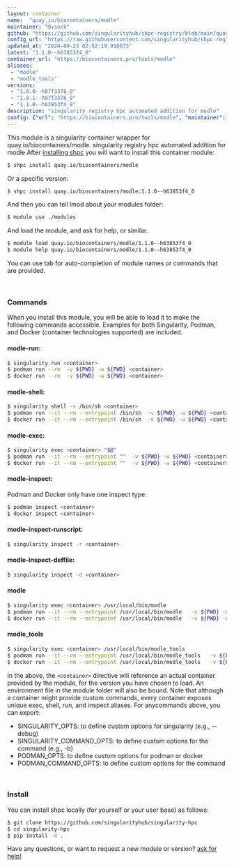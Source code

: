 ```yaml
---
layout: container
name:  "quay.io/biocontainers/modle"
maintainer: "@vsoch"
github: "https://github.com/singularityhub/shpc-registry/blob/main/quay.io/biocontainers/modle/container.yaml"
config_url: "https://raw.githubusercontent.com/singularityhub/shpc-registry/main/quay.io/biocontainers/modle/container.yaml"
updated_at: "2024-09-23 02:52:19.910873"
latest: "1.1.0--h63853f4_0"
container_url: "https://biocontainers.pro/tools/modle"
aliases:
 - "modle"
 - "modle_tools"
versions:
 - "1.0.0--h87f3376_0"
 - "1.0.1--h87f3376_0"
 - "1.1.0--h63853f4_0"
description: "singularity registry hpc automated addition for modle"
config: {"url": "https://biocontainers.pro/tools/modle", "maintainer": "@vsoch", "description": "singularity registry hpc automated addition for modle", "latest": {"1.1.0--h63853f4_0": "sha256:f20c6df66f43c63e7ea2221d38de0b0747f035d54b06c5e5b7f302e49952e8a8"}, "tags": {"1.0.0--h87f3376_0": "sha256:66c28fc5e73fcb3824f740c5aaf7e7426cee6a1b1a451db713eafd6f0ba0f319", "1.0.1--h87f3376_0": "sha256:482e9f5437c4e9ca2874fde2fb2217fde733d891d612320da4eea79e212c5d83", "1.1.0--h63853f4_0": "sha256:f20c6df66f43c63e7ea2221d38de0b0747f035d54b06c5e5b7f302e49952e8a8"}, "docker": "quay.io/biocontainers/modle", "aliases": {"modle": "/usr/local/bin/modle", "modle_tools": "/usr/local/bin/modle_tools"}}
---
```


This module is a singularity container wrapper for quay.io/biocontainers/modle.
singularity registry hpc automated addition for modle
After [installing shpc](#install) you will want to install this container module:


```bash
$ shpc install quay.io/biocontainers/modle
```

Or a specific version:

```bash
$ shpc install quay.io/biocontainers/modle:1.1.0--h63853f4_0
```

And then you can tell lmod about your modules folder:

```bash
$ module use ./modules
```

And load the module, and ask for help, or similar.

```bash
$ module load quay.io/biocontainers/modle/1.1.0--h63853f4_0
$ module help quay.io/biocontainers/modle/1.1.0--h63853f4_0
```

You can use tab for auto-completion of module names or commands that are provided.

<br>

### Commands

When you install this module, you will be able to load it to make the following commands accessible.
Examples for both Singularity, Podman, and Docker (container technologies supported) are included.

#### modle-run:

```bash
$ singularity run <container>
$ podman run --rm  -v ${PWD} -w ${PWD} <container>
$ docker run --rm  -v ${PWD} -w ${PWD} <container>
```

#### modle-shell:

```bash
$ singularity shell -s /bin/sh <container>
$ podman run --it --rm --entrypoint /bin/sh  -v ${PWD} -w ${PWD} <container>
$ docker run --it --rm --entrypoint /bin/sh  -v ${PWD} -w ${PWD} <container>
```

#### modle-exec:

```bash
$ singularity exec <container> "$@"
$ podman run --it --rm --entrypoint ""  -v ${PWD} -w ${PWD} <container> "$@"
$ docker run --it --rm --entrypoint ""  -v ${PWD} -w ${PWD} <container> "$@"
```

#### modle-inspect:

Podman and Docker only have one inspect type.

```bash
$ podman inspect <container>
$ docker inspect <container>
```

#### modle-inspect-runscript:

```bash
$ singularity inspect -r <container>
```

#### modle-inspect-deffile:

```bash
$ singularity inspect -d <container>
```


#### modle

```bash
$ singularity exec <container> /usr/local/bin/modle
$ podman run --it --rm --entrypoint /usr/local/bin/modle   -v ${PWD} -w ${PWD} <container> -c " $@"
$ docker run --it --rm --entrypoint /usr/local/bin/modle   -v ${PWD} -w ${PWD} <container> -c " $@"
```


#### modle_tools

```bash
$ singularity exec <container> /usr/local/bin/modle_tools
$ podman run --it --rm --entrypoint /usr/local/bin/modle_tools   -v ${PWD} -w ${PWD} <container> -c " $@"
$ docker run --it --rm --entrypoint /usr/local/bin/modle_tools   -v ${PWD} -w ${PWD} <container> -c " $@"
```



In the above, the `<container>` directive will reference an actual container provided
by the module, for the version you have chosen to load. An environment file in the
module folder will also be bound. Note that although a container
might provide custom commands, every container exposes unique exec, shell, run, and
inspect aliases. For anycommands above, you can export:

 - SINGULARITY_OPTS: to define custom options for singularity (e.g., --debug)
 - SINGULARITY_COMMAND_OPTS: to define custom options for the command (e.g., -b)
 - PODMAN_OPTS: to define custom options for podman or docker
 - PODMAN_COMMAND_OPTS: to define custom options for the command

<br>

### Install

You can install shpc locally (for yourself or your user base) as follows:

```bash
$ git clone https://github.com/singularityhub/singularity-hpc
$ cd singularity-hpc
$ pip install -e .
```

Have any questions, or want to request a new module or version? [ask for help!](https://github.com/singularityhub/singularity-hpc/issues)